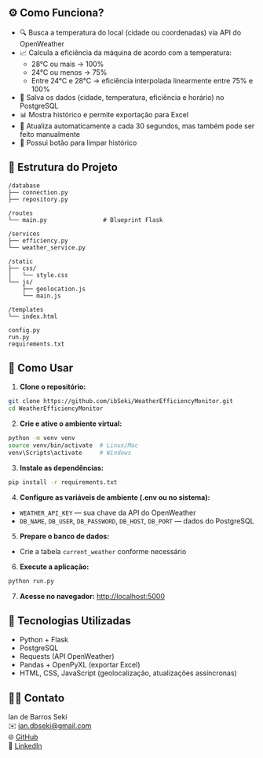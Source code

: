 ## ⚙️ Como Funciona?

- 🔍 Busca a temperatura do local (cidade ou coordenadas) via API do OpenWeather
- 📈 Calcula a eficiência da máquina de acordo com a temperatura:
  - 28°C ou mais → 100%
  - 24°C ou menos → 75%
  - Entre 24°C e 28°C → eficiência interpolada linearmente entre 75% e 100%
- 💾 Salva os dados (cidade, temperatura, eficiência e horário) no PostgreSQL
- 📊 Mostra histórico e permite exportação para Excel
- 🔄 Atualiza automaticamente a cada 30 segundos, mas também pode ser feito manualmente
- 🧹 Possui botão para limpar histórico

## 📁 Estrutura do Projeto

```
/database
├── connection.py
├── repository.py

/routes
└── main.py                # Blueprint Flask

/services
├── efficiency.py
└── weather_service.py

/static
├── css/
│   └── style.css
└── js/
    ├── geolocation.js
    └── main.js

/templates
└── index.html

config.py
run.py
requirements.txt
```

## 🚀 Como Usar

1. **Clone o repositório:**
```bash
git clone https://github.com/ibSeki/WeatherEfficiencyMonitor.git
cd WeatherEfficiencyMonitor
```

2. **Crie e ative o ambiente virtual:**
```bash
python -m venv venv
source venv/bin/activate  # Linux/Mac
venv\Scripts\activate     # Windows
```

3. **Instale as dependências:**
```bash
pip install -r requirements.txt
```

4. **Configure as variáveis de ambiente (.env ou no sistema):**
- `WEATHER_API_KEY` — sua chave da API do OpenWeather
- `DB_NAME`, `DB_USER`, `DB_PASSWORD`, `DB_HOST`, `DB_PORT` — dados do PostgreSQL

5. **Prepare o banco de dados:**
- Crie a tabela `current_weather` conforme necessário

6. **Execute a aplicação:**
```bash
python run.py
```

7. **Acesse no navegador:**
[http://localhost:5000](http://localhost:5000)

## 🧪 Tecnologias Utilizadas

- Python + Flask
- PostgreSQL
- Requests (API OpenWeather)
- Pandas + OpenPyXL (exportar Excel)
- HTML, CSS, JavaScript (geolocalização, atualizações assíncronas)

## 👨‍💻 Contato

Ian de Barros Seki  
✉️ ian.dbseki@gmail.com  
🌐 [GitHub](https://github.com/ibSeki)  
🔗 [LinkedIn](https://www.linkedin.com/in/iandbseki)
